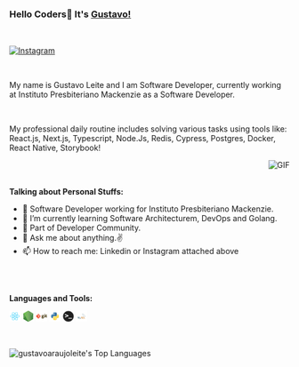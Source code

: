 <link href="https://cdnjs.cloudflare.com/ajax/libs/font-awesome/5.15.4/css/all.min.css" rel="stylesheet">


### Hello Coders👋 It's [Gustavo!](https://www.linkedin.com/in/gustavoaraujoleite/)

</br>

[![Instagram](https://upload.wikimedia.org/wikipedia/commons/thumb/9/95/Instagram_logo_2022.svg/24px-Instagram_logo_2022.svg.png)](https://www.instagram.com/gustavoaraujoleite)

<br />

My name is Gustavo Leite and I am Software Developer, currently working at Instituto Presbiteriano Mackenzie as a Software Developer. 

<br />

My professional daily routine includes solving various tasks using tools like: React.js, Next.js, Typescript, Node.Js, Redis, Cypress, Postgres, Docker, React Native, Storybook!



<img align="right" alt="GIF" src="https://media0.giphy.com/media/vrxxqQbyRxYi6scCjT/giphy.gif?cid=ecf05e47pbynv4akwsvpaxedy0ewy3a6xawyyjpgt1aeat0p&rid=giphy.gif&ct=g" />

<br />

<br />

**Talking about Personal Stuffs:**

- 🔭 Software Developer working for  Instituto Presbiteriano Mackenzie.
- 🌱 I’m currently learning Software Architecturem, DevOps and Golang.
- 👯 Part of Developer Community.
- 💬 Ask me about anything.✌
- 📫 How to reach me: Linkedin or Instagram attached above

<br />

<br />

**Languages and Tools:**

<code><img height="20" src="https://raw.githubusercontent.com/github/explore/80688e429a7d4ef2fca1e82350fe8e3517d3494d/topics/react/react.png"></code>
<code><img height="20" src="https://raw.githubusercontent.com/github/explore/80688e429a7d4ef2fca1e82350fe8e3517d3494d/topics/nodejs/nodejs.png"></code>
<code><img height="20" src="https://raw.githubusercontent.com/github/explore/80688e429a7d4ef2fca1e82350fe8e3517d3494d/topics/git/git.png"></code>
<code><img height="20" src="https://raw.githubusercontent.com/github/explore/80688e429a7d4ef2fca1e82350fe8e3517d3494d/topics/python/python.png"></code>
<code><img height="20" src="https://raw.githubusercontent.com/github/explore/80688e429a7d4ef2fca1e82350fe8e3517d3494d/topics/terminal/terminal.png"></code>
<code><img height="20" src="https://raw.githubusercontent.com/github/explore/80688e429a7d4ef2fca1e82350fe8e3517d3494d/topics/mysql/mysql.png"></code>


<br />

![gustavoaraujoleite's Top Languages](https://github-readme-stats.vercel.app/api/top-langs/?username=gustavoaraujoleite&theme=gotham&show_icons=true&hide_border=true&layout=compact)

